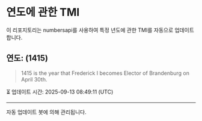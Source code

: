 
# 연도에 관한 TMI

이 리포지토리는 numbersapi를 사용하여 특정 년도에 관한 TMI를 자동으로 업데이트합니다.

## 연도: (1415)
> 1415 is the year that Frederick I becomes Elector of Brandenburg on April 30th.

⏳ 업데이트 시간: 2025-09-13 08:49:11 (UTC)

---
자동 업데이트 봇에 의해 관리됩니다.
